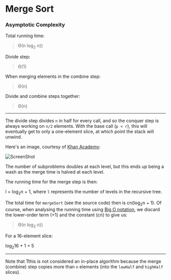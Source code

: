 # Merge Sort

### Asymptotic Complexity

Total running time:

> Θ(n log<sub>2</sub> n))

Divide step:

> Θ(1)

When merging elements in the combine step:

> Θ(n)

Divide and combine steps together:

> Θ(n)

---

The divide step divides `n` in half for every call, and so the conquer step is always working on `n/2` elements.  With the base call (`p < r`), this will eventually get to only a one-element slice, at which point the stack will unwind.

Here's an image, courtesy of [Khan Academy]:

![ScreenShot](https://raw.github.com/btoll/i/master/derp/merge_sort_analysis.png)

The number of subproblems doubles at each level, but this ends up being a wash as the merge time is halved at each level.

The running time for the merge step is then:

l = log<sub>2</sub>n + 1, where `l` represents the number of levels in the recursive tree.

The total time for `mergeSort` (see the source code) then is cn(log<sub>2</sub>n + 1).  Of course, when analysing the running time using [Big O notation], we discard the lower-order term (+1) and the constant (cn) to give us:

> Θ(n log<sub>2</sub> n))

For a 16-element slice:

log<sub>2</sub>16 + 1 = 5

---

Note that Tthis is not considered an in-place algorithm because the merge (combine) step copies more than `n` elements (into the `lowHalf` and `highHalf` slices).

[Khan Academy]: https://www.khanacademy.org/computing/computer-science/algorithms/merge-sort/a/analysis-of-merge-sort
[Big O notation]: https://en.wikipedia.org/wiki/Big_O_notation

